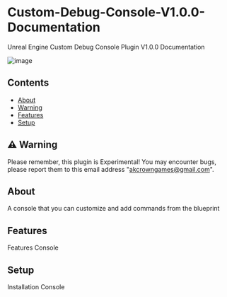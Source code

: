 # Custom-Debug-Console-V1.0.0-Documentation
Unreal Engine Custom Debug Console Plugin V1.0.0 Documentation

![image](https://github.com/user-attachments/assets/de989d0f-4afa-4206-b0f4-2d87f49cc86e)

## Contents
- [About](#about)
- [Warning](#warning)
- [Features](#features)
- [Setup](#Setup)

## :warning: Warning
Please remember, this plugin is Experimental! You may encounter bugs, please report them to this email address "akcrowngames@gmail.com".

## About
A console that you can customize and add commands from the blueprint

## Features
Features Console

## Setup
Installation Console
